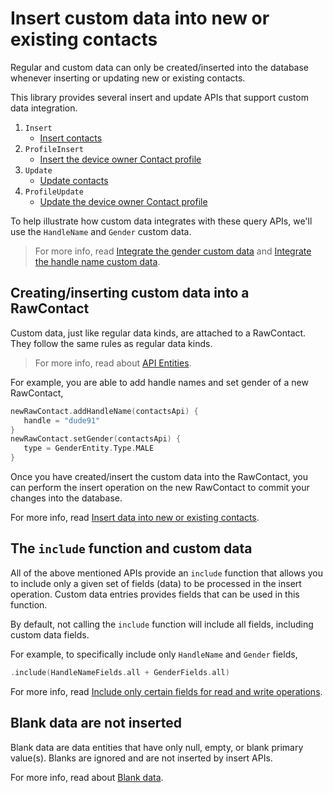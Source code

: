 # Insert custom data into new or existing contacts

Regular and custom data can only be created/inserted into the database whenever inserting or
updating new or existing contacts.

This library provides several insert and update APIs that support custom data integration.

1. `Insert`
    - [Insert contacts](/docs/insert-contacts.md)
2. `ProfileInsert`
    - [Insert the device owner Contact profile](/docs/profile/insert-profile.md)
3. `Update`
    - [Update contacts](/docs/update-contacts.md)
2. `ProfileUpdate`
    - [Update the device owner Contact profile](/docs/profile/update-profile.md)

To help illustrate how custom data integrates with these query APIs, we'll use the `HandleName`
and `Gender` custom data.

> For more info, read [Integrate the gender custom data](/docs/customdata/integrate-gender-custom-data.mdom-data.md)
> and [Integrate the handle name custom data](/docs/customdata/integrate-handlename-custom-data.mdom-data.md).

## Creating/inserting custom data into a RawContact

Custom data, just like regular data kinds, are attached to a RawContact. They follow the same rules
as regular data kinds.

> For more info, read about [API Entities](/docs/entities/about-api-entities.md).

For example, you are able to add handle names and set gender of a new RawContact,

```kotlin
newRawContact.addHandleName(contactsApi) {
   handle = "dude91"
}
newRawContact.setGender(contactsApi) {
   type = GenderEntity.Type.MALE
}
```

Once you have created/insert the custom data into the RawContact, you can perform the insert 
operation on the new RawContact to commit your changes into the database.

For more info, read [Insert data into new or existing contacts](/docs/data/insert-data-sets.md).

## The `include` function and custom data

All of the above mentioned APIs provide an `include` function that allows you to include only a 
given set of fields (data) to be processed in the insert operation. Custom data entries provides 
fields that can be used in this function.

By default, not calling the `include` function will include all fields, including custom data fields.

For example, to specifically include only `HandleName` and `Gender` fields,

```kotlin
.include(HandleNameFields.all + GenderFields.all)
```

For more info, read [Include only certain fields for read and write operations](/docs/entities/include-only-desired-data.md).

## Blank data are not inserted

Blank data are data entities that have only null, empty, or blank primary value(s). Blanks are
ignored and are not inserted by insert APIs.

For more info, read about [Blank data](/docs/entities/about-blank-data.md).
